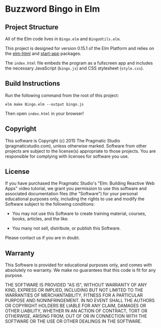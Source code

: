 # Buzzword Bingo in Elm

## Project Structure

All of the Elm code lives in `Bingo.elm` and `BingoUtils.elm`.

This project is designed for version 0.15.1 of the Elm Platform and relies on the [elm-html](http://package.elm-lang.org/packages/evancz/elm-html/3.0.0/) and [start-app](http://package.elm-lang.org/packages/evancz/start-app/1.0.0/) packages.

The `index.html` file embeds the program as a fullscreen app and includes
the necessary JavaScript (`bingo.js`) and CSS stylesheet (`style.css`).

## Build Instructions

Run the following command from the root of this project:

```
elm make Bingo.elm --output bingo.js
```

Then open `index.html` in your browser!

## Copyright

This software is Copyright (c) 2015 The Pragmatic Studio
(pragmaticstudio.com), unless otherwise marked. Software from
other projects are subject to the license(s) appropriate to those
projects. You are responsible for complying with licenses for
software you use.

## License

If you have purchased the Pragmatic Studio's "Elm: Building Reactive 
Web Apps" video tutorial, we grant you permission to use this software and 
associated documentation files (the "Software") for your personal 
educational purposes only, including the rights to use and modify the 
Software subject to the following conditions:

- You may not use this Software to create training material,
  courses, books, articles, and the like.

- You many not sell, distribute, or publish this Software.

Please contact us if you are in doubt.

## Warranty

This Software is provided for educational purposes only, and comes
with absolutely no warranty. We make no guarantees that this code
is fit for any purpose.

THE SOFTWARE IS PROVIDED "AS IS", WITHOUT WARRANTY OF ANY KIND,
EXPRESS OR IMPLIED, INCLUDING BUT NOT LIMITED TO THE WARRANTIES OF
MERCHANTABILITY, FITNESS FOR A PARTICULAR PURPOSE AND
NONINFRINGEMENT. IN NO EVENT SHALL THE AUTHORS OR COPYRIGHT
HOLDERS BE LIABLE FOR ANY CLAIM, DAMAGES OR OTHER LIABILITY,
WHETHER IN AN ACTION OF CONTRACT, TORT OR OTHERWISE, ARISING FROM,
OUT OF OR IN CONNECTION WITH THE SOFTWARE OR THE USE OR OTHER
DEALINGS IN THE SOFTWARE.
